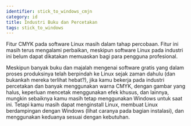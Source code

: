 ```yaml
---
identifier: stick_to_windows_cmjn
category: id
title: Industri Buku dan Percetakan
tags: stick_to_windows
---
```


Fitur CMYK pada software Linux masih dalam tahap percobaan. Fitur ini masih terus mengalami perbaikan, meskipun software Linux pada industri ini belum dapat dikatakan memuaskan bagi para pengguna profesional.
 

Meskipun banyak buku dan majalah mengenai software gratis yang dalam proses produksinya telah berpindah ke Linux sejak zaman dahulu (dan bukankah mereka terlihat hebat?), jika kamu bekerja pada industri percetakan dan banyak menggunakan warna CMYK, dengan gambar yang halus, keperluan mencetak menggunakan efek khusus, dan lainnya, mungkin sebaiknya kamu masih tetap menggunakan Windows untuk saat ini. 
Tetapi kamu masih dapat menginstall Linux, membuat Linux berdampingan dengan Windows (lihat caranya pada bagian instalasi), dan menggunakan keduanya sesuai dengan kebutuhan.



